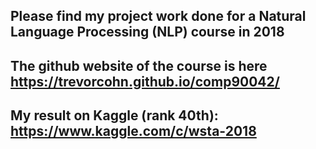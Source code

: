 ## Please find my project work done for a Natural Language Processing (NLP) course in 2018
## The github website of the course is here https://trevorcohn.github.io/comp90042/

## My result on Kaggle (rank 40th): https://www.kaggle.com/c/wsta-2018
